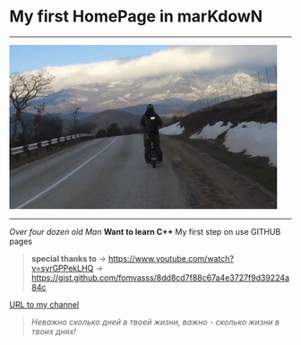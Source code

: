 #                   My first HomePage in marKdowN
___
![my_picture](1.png)


___
*Over four dozen old Man*
**Want to learn C++**
My first step on use GITHUB pages


>__special thanks to__
-> https://www.youtube.com/watch?v=syrGPPekLHQ
-> https://gist.github.com/fomvasss/8dd8cd7f88c67a4e3727f9d39224a84c

[URL to my channel](https://www.youtube.com/@temenator2)
>_Неважно сколько дней в твоей жизни, важно - сколько жизни в твоих днях!_